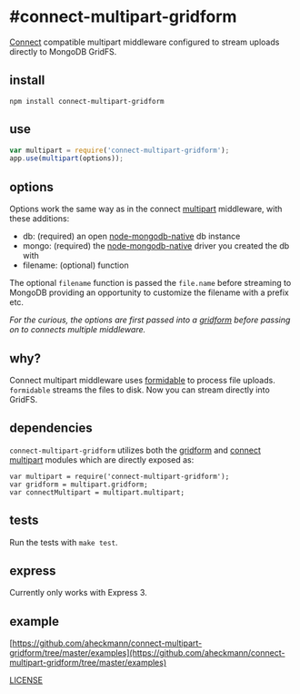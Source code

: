 #connect-multipart-gridform
============================

[Connect](https://github.com/senchalabs/connect) compatible multipart middleware configured to stream uploads directly to MongoDB GridFS.

## install

```
npm install connect-multipart-gridform
```

## use

```js
var multipart = require('connect-multipart-gridform');
app.use(multipart(options));
```

## options

Options work the same way as in the connect [multipart](http://www.senchalabs.org/connect/multipart.html) middleware, with these additions:

  - db: (required) an open [node-mongodb-native](https://github.com/mongodb/node-mongodb-native) db instance
  - mongo: (required) the [node-mongodb-native](https://github.com/mongodb/node-mongodb-native) driver you created the db with
  - filename: (optional) function

The optional `filename` function is passed the `file.name` before streaming to MongoDB providing an opportunity to customize the filename with a prefix etc.

_For the curious, the options are first passed into a [gridform](https://github.com/aheckmann/gridform) before passing on to connects multiple middleware._

## why?

Connect multipart middleware uses [formidable](https://github.com/felixge/node-formidable) to process file uploads. `formidable` streams the files to disk. Now you can stream directly into GridFS.

## dependencies

`connect-multipart-gridform` utilizes both the [gridform](https://github.com/aheckmann/gridform) and [connect multipart](http://www.senchalabs.org/connect/multipart.html) modules which are directly exposed as:

    var multipart = require('connect-multipart-gridform');
    var gridform = multipart.gridform;
    var connectMultipart = multipart.multipart;

## tests

Run the tests with `make test`.

## express

Currently only works with Express 3.

## example

[https://github.com/aheckmann/connect-multipart-gridform/tree/master/examples](https://github.com/aheckmann/connect-multipart-gridform/tree/master/examples)

[LICENSE](https://github.com/aheckmann/connect-multipart-gridform/blob/master/LICENSE)

